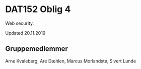 # DAT152 Oblig 4

Web security.

Updated 20.11.2019

## Gruppemedlemmer

Arne Kvaleberg, Are Dæhlen, Marcus Morlandstø, Sivert Lunde
